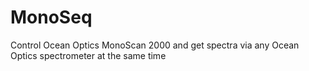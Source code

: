 # MonoSeq
Control Ocean Optics MonoScan 2000 and get spectra via any Ocean Optics spectrometer at the same time
